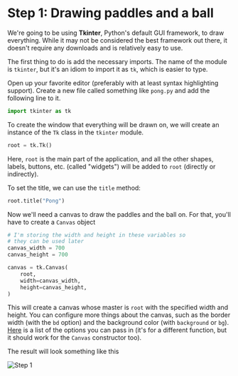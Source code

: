 # Step 1: Drawing paddles and a ball

We're going to be using **Tkinter**, Python's default GUI framework, to draw everything. While it may not be considered the best framework out there, it doesn't require any downloads and is relatively easy to use.

The first thing to do is add the necessary imports. The name of the module is `tkinter`, but it's an idiom to import it as `tk`, which is easier to type.

Open up your favorite editor (preferably with at least syntax highlighting support). Create a new file called something like `pong.py` and add the following line to it.

```python
import tkinter as tk
```

To create the window that everything will be drawn on, we will create an instance of the `Tk` class in the `tkinter` module.

```python
root = tk.Tk()
```

Here, `root` is the main part of the application, and all the other shapes, labels, buttons, etc. (called "widgets") will be added to `root` (directly or indirectly).

To set the title, we can use the `title` method:

```python
root.title("Pong")
```

Now we'll need a canvas to draw the paddles and the ball on. For that, you'll have to create a `Canvas` object

```python
# I'm storing the width and height in these variables so
# they can be used later
canvas_width = 700
canvas_height = 700

canvas = tk.Canvas(
    root,
    width=canvas_width,
    height=canvas_height,
)
```

This will create a canvas whose master is `root` with the specified width and height. You can configure more things about the canvas, such as the border width (with the `bd` option) and the background color (with `background` or `bg`). [Here][1] is a list of the options you can pass in (it's for a different function, but it should work for the `Canvas` constructor too).

The result will look something like this

![Step 1](media/Step1BallAndPaddle.png)

[1]: https://effbot.org/tkinterbook/canvas.htm#Tkinter.Canvas.config-method
